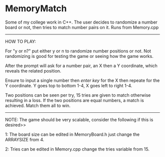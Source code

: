 # MemoryMatch

Some of my college work in C++. The user decides to randomize a number board or not, then tries to match number pairs on it. Runs from Memory.cpp


________________________________________________________________________________
HOW TO PLAY:

For "y or n?" put either y or n to randomize number positions or not. Not randomizing is good for testing the game or seeing how the game works.

After the prompt will ask for a number pair, an X then a Y coordinate, which reveals the related position. 

Ensure to input a single number then *enter key* for the X then repeate for the Y coordinate. Y goes top to bottom 1-4, X goes left to right 1-4.

Two positions can be seen per try, 15 tries are given to match otherwise resulting in a loss. If the two positions are equal numbers, a match is achieved. Match them all to win.
  
________________________________________________________________________________
NOTE: The game should be very scalable, consider the following if this is desired>>
  
 1: The board size can be edited in MemoryBoard.h just change the ARRAYSIZE from 4.
  
 2: Tries can be edited in Memory.cpp change the tries variable from 15.
  
